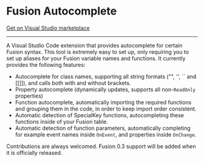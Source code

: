 # Fusion Autocomplete

[Get on Visual Studio marketplace](https://marketplace.visualstudio.com/items?itemName=Virtual.fusionautocomplete)

---

A Visual Studio Code extension that provides autocomplete for certain Fusion syntax.
This tool is extremely easy to set up, only requiring you to set up aliases for your Fusion variable names and functions.
It currently provides the following features:

- Autocomplete for class names, supporting all string formats ("", '', `` and \[[\]]), and calls both with and without brackets.
- Property autocomplete (dynamically updates, supports all non-`ReadOnly` properties)
- Function autocomplete, automatically importing the required functions and grouping them in the code, in order to keep import order consistent.
- Automatic detection of SpecialKey functions, autocompleting these functions inside of your Fusion table.
- Automatic detection of function parameters, automatically completing for example event names inside `OnEvent`, and properties inside `OnChange`.

Contributions are always welcomed.
Fusion 0.3 support will be added when it is officially released.
